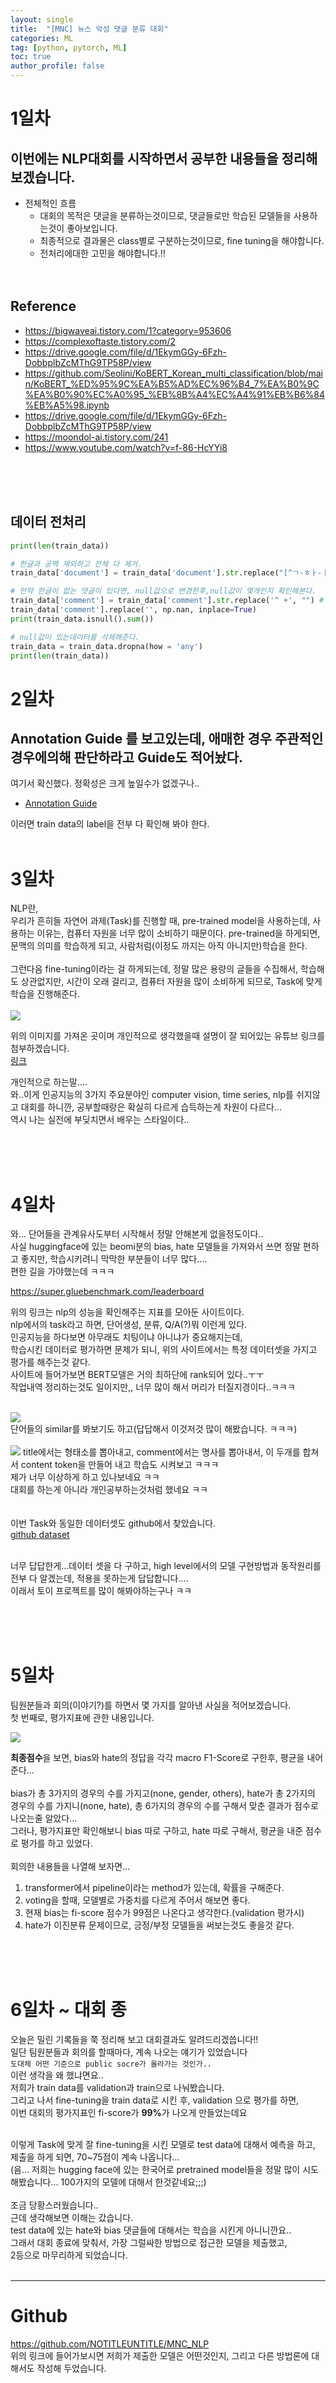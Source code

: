 ```yaml
---
layout: single
title:  "[MNC] 뉴스 악성 댓글 분류 대회"
categories: ML
tag: [python, pytorch, ML]
toc: true
author_profile: false
---
```







# 1일차


## 이번에는 NLP대회를 시작하면서 공부한 내용들을 정리해보겠습니다.

- 전체적인 흐름 
  - 대회의 목적은 댓글을 분류하는것이므로, 댓글들로만 학습된 모델들을 사용하는것이 좋아보입니다.
  - 최종적으로 결과물은 class별로 구분하는것이므로, fine tuning을 해야합니다.
  - 전처리에대한 고민을 해야합니다.!!
<br/><br/><br/>

## Reference
<ul>
<li><a href="https://bigwaveai.tistory.com/1?category=953606" target="_blank">https://bigwaveai.tistory.com/1?category=953606</a></li>
<li><a href="https://complexoftaste.tistory.com/2" target="_blank">https://complexoftaste.tistory.com/2</a></li>
<li><a href="https://drive.google.com/file/d/1EkymGGy-6Fzh-DobbplbZcMThG9TP58P/view" target="_blank">https://drive.google.com/file/d/1EkymGGy-6Fzh-DobbplbZcMThG9TP58P/view</a></li>
<li><a href="https://github.com/Seolini/KoBERT_Korean_multi_classification/blob/main/KoBERT_%ED%95%9C%EA%B5%AD%EC%96%B4_7%EA%B0%9C%EA%B0%90%EC%A0%95_%EB%8B%A4%EC%A4%91%EB%B6%84%EB%A5%98.ipynb" target="_blank">https://github.com/Seolini/KoBERT_Korean_multi_classification/blob/main/KoBERT_%ED%95%9C%EA%B5%AD%EC%96%B4_7%EA%B0%9C%EA%B0%90%EC%A0%95_%EB%8B%A4%EC%A4%91%EB%B6%84%EB%A5%98.ipynb</a></li>
<li><a href="https://drive.google.com/file/d/1EkymGGy-6Fzh-DobbplbZcMThG9TP58P/view" target="_blank">https://drive.google.com/file/d/1EkymGGy-6Fzh-DobbplbZcMThG9TP58P/view</a></li>
<li><a href="https://moondol-ai.tistory.com/241" target="_blank">https://moondol-ai.tistory.com/241</a></li>
<li><a href="https://www.youtube.com/watch?v=f-86-HcYYi8" target="_blank">https://www.youtube.com/watch?v=f-86-HcYYi8</a></li>






</ul>
<br/><br/><br/>


## 데이터 전처리
```python
print(len(train_data))

# 한글과 공백 제외하고 전체 다 제거.
train_data['document'] = train_data['document'].str.replace("[^ㄱ-ㅎㅏ-ㅣ가-힣 ]","")

# 만약 한글이 없는 댓글이 있다면, null값으로 변경한후,null값이 몇개인지 확인해본다.
train_data['comment'] = train_data['comment'].str.replace('^ +', "") # white space 데이터를 empty value로 변경
train_data['comment'].replace('', np.nan, inplace=True)
print(train_data.isnull().sum())

# null값이 있는데이터를 삭제해준다.
train_data = train_data.dropna(how = 'any')
print(len(train_data))

```


# 2일차

## Annotation Guide 를 보고있는데, 애매한 경우 주관적인 경우에의해 판단하라고 Guide도 적어놨다.
여기서 확신했다. 정확성은 크게 높일수가 없겠구나..

- <a href="https://www.notion.so/c1ecb7cc52d446cc93d928d172ef8442" target="_blank">Annotation Guide</a>

이러면 train data의 label을 전부 다 확인해 봐야 한다.
<br/><br/>

# 3일차
NLP란,<br/>
우리가 흔히들 자연어 과제(Task)를 진행할 때, pre-trained model을 사용하는데, 사용하는 이유는, 컴퓨터 자원을 너무 많이 소비하기 때문이다.
pre-trained을 하게되면, 문맥의 의미를 학습하게 되고, 사람처럼(이정도 까지는 아직 아니지만)학습을 한다.<br/><br/>
그런다음 fine-tuning이라는 걸 하게되는데, 정말 많은 용량의 글들을 수집해서, 학습해도 상관없지만, 시간이 오래 걸리고, 컴퓨터 자원을 많이 소비하게 되므로, Task에 맞게 학습을 진행해준다.
<br/><br/>
<img src="../../images/2022-03-01/1.PNG">

위의 이미지를 가져온 곳이며 개인적으로 생각했을때 설명이 잘 되어있는 유튜브 링크를 첨부하겠습니다.<br/>
<a href="https://www.youtube.com/watch?v=Z201jwWo-xs&list=PLrLEKGJAgXxL-R9IqDH7HANWXRsS900tF" target="_blank">링크</a>


개인적으로 하는말....<br/>
와..이게 인공지능의 3가지 주요분야인 computer vision, time series, nlp를 쉬지않고 대회를 하니깐, 공부할때랑은 확실히 다르게 습득하는게 차원이 다르다...<br/>
역시 나는 실전에 부딪치면서 배우는 스타일이다..<br/>


<br/><br/><br/>

# 4일차
와... 단어들을 관계유사도부터 시작해서 정말 안해본게 없을정도이다..<br/>
사실 huggingface에 있는 beomi분의 bias, hate 모델들을 가져와서 쓰면 정말 편하고 좋지만, 학습시키려니 막막한 부분들이 너무 많다....<br/>
편한 길을 가야했는데 ㅋㅋㅋ<br/>

<a href="https://super.gluebenchmark.com/leaderboard" target="_blank">https://super.gluebenchmark.com/leaderboard</a>

위의 링크는 nlp의 성능을 확인해주는 지표를 모아둔 사이트이다.<br/>
nlp에서의 task라고 하면, 단어생성, 분류, Q/A(?)뭐 이런게 있다.<br/>
인공지능을 하다보면 아무래도 치팅이냐 아니냐가 중요해지는데,<br/>
학습시킨 데이터로 평가하면 문제가 되니, 위의 사이트에서는 특정 데이터셋을 가지고 평가를 해주는것 같다.<br/>
사이트에 들어가보면 BERT모델은 거의 최하단에 rank되어 있다..ㅜㅜ<br/>
작업내역 정리하는것도 일이지만,, 너무 많이 해서 머리가 터질지경이다..ㅋㅋㅋ<br/>

<br/>
<img src="../../images/2022-03-01/2.PNG"><br/>
단어들의 similar를 봐보기도 하고(답답해서 이것저것 많이 해봤습니다. ㅋㅋㅋ)<br/><br/>


<img src="../../images/2022-03-01/3.PNG">
title에서는 형태소를 뽑아내고, comment에서는 명사를 뽑아내서, 이 두개를 합쳐서 content token을 만들어 내고 학습도 시켜보고 ㅋㅋㅋ<br/>
제가 너무 이상하게 하고 있나보네요 ㅋㅋ <br/>
대회를 하는게 아니라 개인공부하는것처럼 했네요 ㅋㅋ<br/>
<br/><br/>
이번 Task와 동일한 데이터셋도 github에서 찾았습니다.<br/>
<a href="https://raw.githubusercontent.com/kocohub/korean-hate-speech/master/labeled/train.tsv" target="_blank">github dataset</a>
<br/><br/>

너무 답답한게...데이터 셋을 다 구하고, high level에서의 모델 구현방법과 동작원리를 전부 다 알겠는데, 적용을 못하는게 답답합니다....<br/>
이래서 토이 프로젝트를 많이 해봐야하는구나 ㅋㅋ<br/><br/>

<br/><br/>
# 5일차
팀원분들과 회의(이야기?)를 하면서 몇 가지를 알아낸 사실을 적어보겠습니다.<br/>
첫 번째로, 평가지표에 관한 내용입니다.<br/>

<img src="../../images/2022-03-03/1.jpg">

<strong>최종점수</strong>을 보면, bias와 hate의 정답을 각각 macro F1-Score로 구한후, 평균을 내어준다...<br/><br/>
bias가 총 3가지의 경우의 수를 가지고(none, gender, others), hate가 총 2가지의 경우의 수를 가지니(none, hate), 총 6가지의 경우의 수를 구해서 맞춘 결과가 점수로 나오는줄 알았다...<br/>
그러나, 평가지표만 확인해보니 bias 따로 구하고, hate 따로 구해서, 평균을 내준 점수로 평가를 하고 있었다.<br/><br/>
회의한 내용들을 나열해 보자면...<br/>
1. transformer에서 pipeline이라는 method가 있는데, 확률을 구해준다.<br/>
2. voting을 할때, 모델별로 가중치를 다르게 주어서 해보면 좋다.<br/>
3. 현재 bias는 fi-score 점수가 99점은 나온다고 생각한다.(validation 평가시)<br/>
4. hate가 이진분류 문제이므로, 긍정/부정 모델들을 써보는것도 좋을것 같다.<br/><br/>

<br/><br/>

# 6일차 ~ 대회 종
오늘은 밀린 기록들을 쭉 정리해 보고 대회결과도 알려드리겠씁니다!!<br/>
일단 팀원분들과 회의를 할때마다, 계속 나오는 얘기가 있었습니다<br/>
`도대체 어떤 기준으로 public socre가 올라가는 것인가..`<br/>
이런 생각을 왜 했냐면요..<br/>
저희가 train data를 validation과 train으로 나눠봤습니다.<br/>
그리고 나서 fine-tuning을 train data로 시킨 후, validation 으로 평가를 하면,<br/>
이번 대회의 평가지표인 fi-score가 <strong>99%</strong>가 나오게 만들었는데요<br/><br/>

이렇게 Task에 맞게 잘 fine-tuning을 시킨 모델로 test data에 대해서 예측을 하고, 제출을 하게 되면, 70~75점이 계속 나옵니다...<br/>
(음... 저희는 hugging face에 있는 한국어로 pretrained model들을 정말 많이 시도 해봤습니다... 100가지의 모델에 대해서 한것같네요;;;)<br/>
<br/>
조금 당황스러웠습니다..<br/>
근데 생각해보면 이해는 갔습니다.<br/>
test data에 있는 hate와 bias 댓글들에 대해서는 학습을 시킨게 아니니깐요..<br/>
그래서 대회 종료에 맞춰서, 가장 그럴싸한 방법으로 접근한 모델을 제출했고,<br/>
2등으로 마무리하게 되었습니다.<br/>
<br/>

---

# Github
<a href="https://github.com/NOTITLEUNTITLE/MNC_NLP" target="_blank">https://github.com/NOTITLEUNTITLE/MNC_NLP</a><br/>
위의 링크에 들어가보시면 저희가 제출한 모델은 어떤것인지, 그리고 다른 방법론에 대해서도 작성해 두었습니다.<br/>












